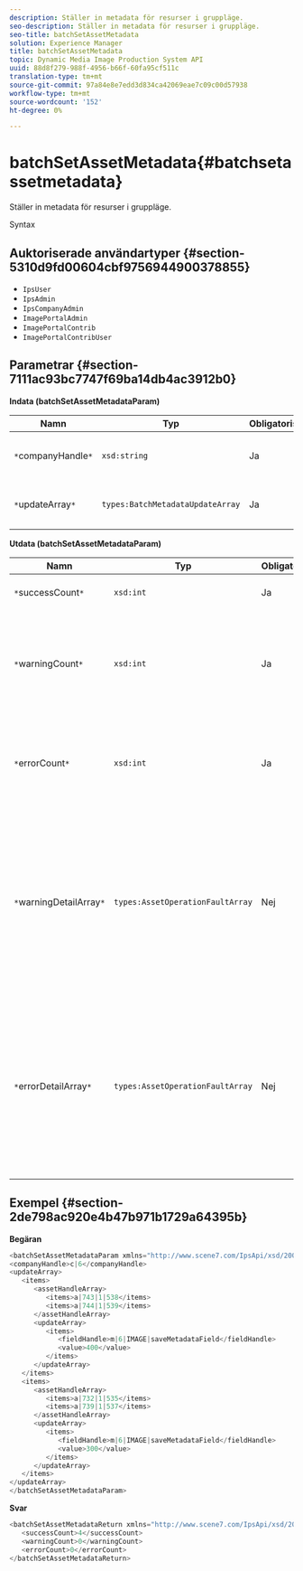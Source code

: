```yaml
---
description: Ställer in metadata för resurser i gruppläge.
seo-description: Ställer in metadata för resurser i gruppläge.
seo-title: batchSetAssetMetadata
solution: Experience Manager
title: batchSetAssetMetadata
topic: Dynamic Media Image Production System API
uuid: 88d8f279-988f-4956-b66f-60fa95cf511c
translation-type: tm+mt
source-git-commit: 97a84e8e7edd3d834ca42069eae7c09c00d57938
workflow-type: tm+mt
source-wordcount: '152'
ht-degree: 0%

---
```



# batchSetAssetMetadata{#batchsetassetmetadata}

Ställer in metadata för resurser i gruppläge.

Syntax

## Auktoriserade användartyper {#section-5310d9fd00604cbf9756944900378855}

* `IpsUser`
* `IpsAdmin`
* `IpsCompanyAdmin`
* `ImagePortalAdmin`
* `ImagePortalContrib`
* `ImagePortalContribUser`

## Parametrar {#section-7111ac93bc7747f69ba14db4ac3912b0}

**Indata (batchSetAssetMetadataParam)**

| Namn | Typ | Obligatoriskt | Beskrivning |
|---|---|---|---|
| `*`companyHandle`*` | `xsd:string` | Ja | Referensen till det företag vars metadata du vill ange i en gruppåtgärd. |
| `*`updateArray`*` | `types:BatchMetadataUpdateArray` | Ja | Arrayen med metadatauppdateringar som används för resurserna. |

**Utdata (batchSetAssetMetadataParam)**

| Namn | Typ | Obligatoriskt | Beskrivning |
|---|---|---|---|
| `*`successCount`*` | `xsd:int` | Ja | Antalet angivna metadata. |
| `*`warningCount`*` | `xsd:int` | Ja | Antalet varningar som genereras när åtgärden försökte ange metadata. |
| `*`errorCount`*` | `xsd:int` | Ja | Antalet fel som genererades när åtgärden försökte ange metadata. |
| `*`warningDetailArray`*` | `types:AssetOperationFaultArray` | Nej | Arrayen med detaljer som är associerade med resurserna som genererar varningar när åtgärden försökte batchställa in metadata för resurserna. |
| `*`errorDetailArray`*` | `types:AssetOperationFaultArray` | Nej | Arrayen med information som är associerad med resurserna som genererar fel när åtgärden försökte batchställa in metadata för resurserna. |

## Exempel {#section-2de798ac920e4b47b971b1729a64395b}

**Begäran**

```java
<batchSetAssetMetadataParam xmlns="http://www.scene7.com/IpsApi/xsd/2008-01-15">
<companyHandle>c|6</companyHandle>
<updateArray>
   <items>
      <assetHandleArray>
         <items>a|743|1|538</items>
         <items>a|744|1|539</items>
      </assetHandleArray>
      <updateArray>
         <items>
            <fieldHandle>m|6|IMAGE|saveMetadataField</fieldHandle>
            <value>400</value>
         </items>
      </updateArray>
   </items>
   <items>
      <assetHandleArray>
         <items>a|732|1|535</items>
         <items>a|739|1|537</items>
      </assetHandleArray>
      <updateArray>
         <items>
            <fieldHandle>m|6|IMAGE|saveMetadataField</fieldHandle>
            <value>300</value>
         </items>
      </updateArray>
   </items>
</updateArray>
</batchSetAssetMetadataParam>
```

**Svar**

```java
<batchSetAssetMetadataReturn xmlns="http://www.scene7.com/IpsApi/xsd/2008-01-15">
   <successCount>4</successCount>
   <warningCount>0</warningCount>
   <errorCount>0</errorCount>
</batchSetAssetMetadataReturn>
```

